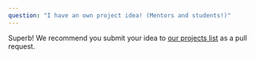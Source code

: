 ```yaml
---
question: "I have an own project idea! (Mentors and students!)"
---
```

Superb! We recommend you submit your idea to [our projects list](https://github.com/freifunk/projects.freifunk.net-contents)
as a pull request.
